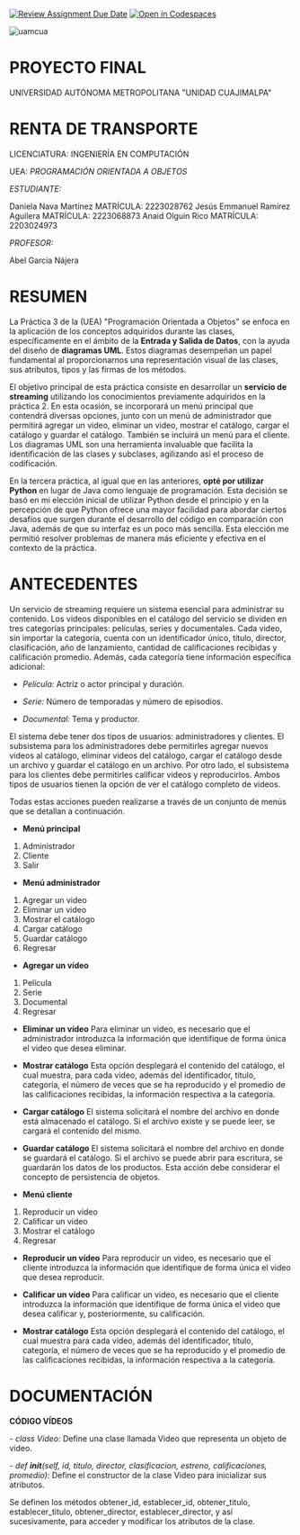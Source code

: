 [![Review Assignment Due Date](https://classroom.github.com/assets/deadline-readme-button-24ddc0f5d75046c5622901739e7c5dd533143b0c8e959d652212380cedb1ea36.svg)](https://classroom.github.com/a/XixB-tii)
[![Open in Codespaces](https://classroom.github.com/assets/launch-codespace-7f7980b617ed060a017424585567c406b6ee15c891e84e1186181d67ecf80aa0.svg)](https://classroom.github.com/open-in-codespaces?assignment_repo_id=12235114)

![uamcua](https://github.com/AGN-Teaching/practica-3-entrada-y-salida-daniii2012/assets/125592302/bdd3b460-bc5c-42c1-953e-cb74450174dd)

# PROYECTO FINAL
UNIVERSIDAD AUTÓNOMA METROPOLITANA  "UNIDAD   CUAJIMALPA"
# RENTA DE TRANSPORTE
LICENCIATURA: INGENIERÍA EN COMPUTACIÓN 


UEA: *PROGRAMACIÓN ORIENTADA A OBJETOS*



*ESTUDIANTE:*


Daniela Nava Martínez                MATRÍCULA: 2223028762
Jesús Emmanuel Ramírez Aguilera      MATRÍCULA: 2223068873
Anaid Olguin Rico                    MATRÍCULA: 2203024973

*PROFESOR:* 


Abel García Nájera


# RESUMEN
La Práctica 3 de la (UEA) "Programación Orientada a Objetos" se enfoca en la aplicación de los conceptos adquiridos durante las clases, específicamente en el ámbito de la **Entrada y Salida de Datos**, con la ayuda del diseño de **diagramas UML**. Estos diagramas desempeñan un papel fundamental al proporcionarnos una representación visual de las clases, sus atributos, tipos y las firmas de los métodos.


El objetivo principal de esta práctica consiste en desarrollar un **servicio de streaming** utilizando los conocimientos previamente adquiridos en la práctica 2. En esta ocasión, se incorporará un menú principal que contendrá diversas opciones, junto con un menú de administrador que permitirá agregar un video, eliminar un video, mostrar el catálogo, cargar el catálogo y guardar el catálogo. También se incluirá un menú para el cliente. Los diagramas UML son una herramienta invaluable que facilita la identificación de las clases y subclases, agilizando así el proceso de codificación.


En la tercera práctica, al igual que en las anteriores, **opté por utilizar Python** en lugar de Java como lenguaje de programación. Esta decisión se basó en mi elección inicial de utilizar Python desde el principio y en la percepción de que Python ofrece una mayor facilidad para abordar ciertos desafíos que surgen durante el desarrollo del código en comparación con Java, además de que su interfaz es un poco más sencilla. Esta elección me permitió resolver problemas de manera más eficiente y efectiva en el contexto de la práctica.



# ANTECEDENTES
Un servicio de streaming requiere un sistema esencial para administrar su contenido. Los videos disponibles en el catálogo del servicio se dividen en tres categorías principales: películas, series y documentales. Cada video, sin importar la categoría, cuenta con un identificador único, título, director, clasificación, año de lanzamiento, cantidad de calificaciones recibidas y calificación promedio. Además, cada categoría tiene información específica adicional:


- *Película:* Actriz o actor principal y duración.


- *Serie:* Número de temporadas y número de episodios.


- *Documental:* Tema y productor.


El sistema debe tener dos tipos de usuarios: administradores y clientes. El subsistema para los administradores debe permitirles agregar nuevos videos al catálogo, eliminar videos del catálogo, cargar el catálogo desde un archivo y guardar el catálogo en un archivo. Por otro lado, el subsistema para los clientes debe permitirles calificar videos y reproducirlos. Ambos tipos de usuarios tienen la opción de ver el catálogo completo de videos.


Todas estas acciones pueden realizarse a través de un conjunto de menús que se detallan a continuación.

- **Menú principal**
1. Administrador
2. Cliente
3. Salir


- **Menú administrador**
1. Agregar un video
2. Eliminar un video
3. Mostrar el catálogo
4. Cargar catálogo
5. Guardar catálogo
6. Regresar


- **Agregar un vídeo**
1. Película
2. Serie
3. Documental
4. Regresar


- **Eliminar un vídeo**
Para eliminar un video, es necesario que el administrador introduzca la información que identifique de forma única el video que desea eliminar.


- **Mostrar catálogo**
Esta opción desplegará el contenido del catálogo, el cual muestra, para cada video, además del identificador, título, categoría, el número de veces que se ha reproducido y el promedio de las calificaciones recibidas, la información respectiva a la categoría.


- **Cargar catálogo**
El sistema solicitará el nombre del archivo en donde está almacenado el catálogo. Si el archivo existe y se puede leer, se cargará el contenido del mismo.


- **Guardar catálogo**
El sistema solicitará el nombre del archivo en donde se guardará el catálogo. Si el archivo se puede abrir para escritura, se guardarán los datos de los productos. Esta acción debe considerar el concepto de persistencia de objetos.


- **Menú cliente**
1. Reproducir un video
2. Calificar un video
3. Mostrar el catálogo
4. Regresar


- **Reproducir un vídeo**
Para reproducir un video, es necesario que el cliente introduzca la información que identifique de forma única el video que desea reproducir.


- **Calificar un vídeo**
Para calificar un video, es necesario que el cliente introduzca la información que identifique de forma única el video que desea calificar y, posteriormente, su calificación.


- **Mostrar catálogo**
Esta opción desplegará el contenido del catálogo, el cual muestra para cada video, además del identificador, título, categoría, el número de veces que se ha reproducido y el promedio de las calificaciones recibidas, la información respectiva a la categoría.


# DOCUMENTACIÓN

__CÓDIGO VÍDEOS__

*- class Video:* Define una clase llamada Video que representa un objeto de video.

*- def __init__(self, id, titulo, director, clasificacion, estreno, calificaciones, promedio):* Define el constructor de la clase Video para inicializar sus atributos.

Se definen los métodos obtener_id, establecer_id, obtener_titulo, establecer_titulo, obtener_director, establecer_director, y así sucesivamente, para acceder y modificar los atributos de la clase.
